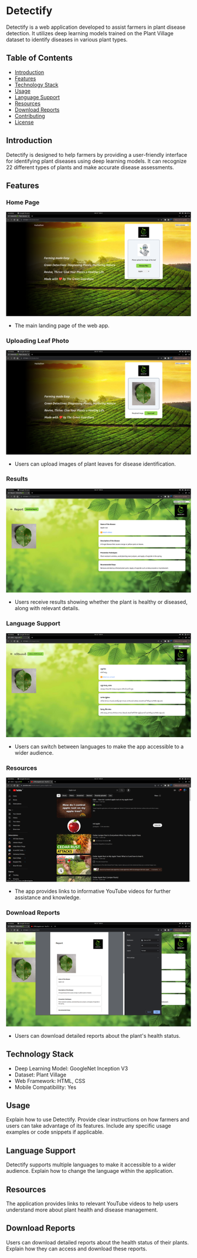 # Detectify

Detectify is a web application developed to assist farmers in plant disease detection. It utilizes deep learning models trained on the Plant Village dataset to identify diseases in various plant types.

## Table of Contents

- [Introduction](#introduction)
- [Features](#features)
- [Technology Stack](#technology-stack)
- [Usage](#usage)
- [Language Support](#language-support)
- [Resources](#resources)
- [Download Reports](#download-reports)
- [Contributing](#contributing)
- [License](#license)

## Introduction

Detectify is designed to help farmers by providing a user-friendly interface for identifying plant diseases using deep learning models. It can recognize 22 different types of plants and make accurate disease assessments.

## Features

### Home Page
![Home Page](/images/fig1.png)
- The main landing page of the web app.

### Uploading Leaf Photo
![Upload Leaf Photo](/images/fig2.png)
- Users can upload images of plant leaves for disease identification.

### Results
![Results](/images/fig3.png)
- Users receive results showing whether the plant is healthy or diseased, along with relevant details.

### Language Support
![Language Support](/images/fig4.png)
- Users can switch between languages to make the app accessible to a wider audience.

### Resources
![Resources](/images/fig5.png)
- The app provides links to informative YouTube videos for further assistance and knowledge.

### Download Reports
![Download Reports](/images/fig6.png)
- Users can download detailed reports about the plant's health status.

## Technology Stack

- Deep Learning Model: GoogleNet Inception V3
- Dataset: Plant Village
- Web Framework: HTML, CSS
- Mobile Compatibility: Yes

## Usage

Explain how to use Detectify. Provide clear instructions on how farmers and users can take advantage of its features. Include any specific usage examples or code snippets if applicable.

## Language Support

Detectify supports multiple languages to make it accessible to a wider audience. Explain how to change the language within the application.

## Resources

The application provides links to relevant YouTube videos to help users understand more about plant health and disease management.

## Download Reports

Users can download detailed reports about the health status of their plants. Explain how they can access and download these reports.
